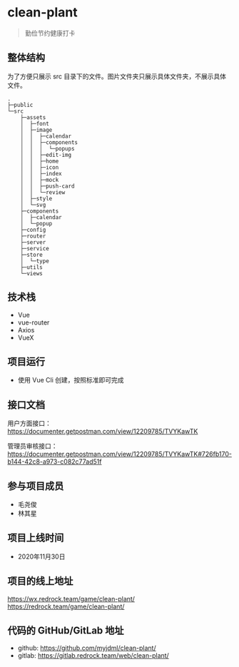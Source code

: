 # clean-plant

> 勤俭节约健康打卡

## 整体结构

为了方便只展示 src 目录下的文件。图片文件夹只展示具体文件夹，不展示具体文件。

```shell
.
├─public
└─src
    ├─assets
    │  ├─font
    │  ├─image
    │  │  ├─calendar
    │  │  ├─components
    │  │  │  └─popups
    │  │  ├─edit-img
    │  │  ├─home
    │  │  ├─icon
    │  │  ├─index
    │  │  ├─mock
    │  │  ├─push-card
    │  │  └─review
    │  ├─style
    │  └─svg
    ├─components
    │  ├─calendar
    │  └─popup
    ├─config
    ├─router
    ├─server
    ├─service
    ├─store
    │  └─type
    ├─utils
    └─views

```

## 技术栈

+ Vue
+ vue-router
+ Axios
+ VueX

## 项目运行

+ 使用 Vue Cli 创建，按照标准即可完成

## 接口文档

用户方面接口：https://documenter.getpostman.com/view/12209785/TVYKawTK

管理员审核接口： https://documenter.getpostman.com/view/12209785/TVYKawTK#726fb170-b144-42c8-a973-c082c77ad51f

## 参与项目成员

+ 毛尧俊
+ 林其星

## 项目上线时间

+ 2020年11月30日

## 项目的线上地址

https://wx.redrock.team/game/clean-plant/ 
https://redrock.team/game/clean-plant/

## 代码的 GitHub/GitLab 地址

+ github: https://github.com/myjdml/clean-plant/
+ gitlab: https://gitlab.redrock.team/web/clean-plant/

